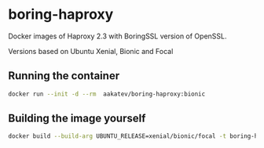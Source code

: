 # boring-haproxy

Docker images of Haproxy 2.3 with BoringSSL version of OpenSSL.

Versions based on Ubuntu Xenial, Bionic and Focal

## Running the container

```sh
docker run --init -d --rm  aakatev/boring-haproxy:bionic
```

## Building the image yourself

```sh
docker build --build-arg UBUNTU_RELEASE=xenial/bionic/focal -t boring-haproxy .
```
